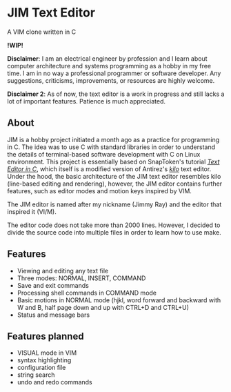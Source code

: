 # JIM Text Editor
A VIM clone written in C

**!WIP!**

**Disclaimer**: I am an electrical engineer by profession and I learn about computer architecture and systems programming as a hobby in my free time. I am in no way a professional programmer or software developer. Any suggestions, criticisms, improvements, or resources are highly welcome.

**Disclaimer 2**: As of now, the text editor is a work in progress and still lacks a lot of important features. Patience is much appreciated.

## About

JIM is a hobby project initiated a month ago as a practice for programming in C. The idea was to use C with standard libraries in order to understand the details of terminal-based software development with C on Linux environment. This project is essentially based on SnapToken's tutorial [*Text Editor in C*](https://viewsourcecode.org/snaptoken/kilo/), which itself is a modified version of Antirez's [*kilo*](https://github.com/antirez/kilo) text editor. Under the hood, the basic architecture of the JIM text editor resembles kilo (line-based editing and rendering), however, the JIM editor contains further features, such as editor modes and motion keys inspired by VIM.

The JIM editor is named after my nickname (Jimmy Ray) and the editor that inspired it (VI/M).

The editor code does not take more than 2000 lines. However, I decided to divide the source code into multiple files in order to learn how to use make. 

## Features

- Viewing and editing any text file
- Three modes: NORMAL, INSERT, COMMAND
- Save and exit commands
- Processing shell commands in COMMAND mode
- Basic motions in NORMAL mode (hjkl, word forward and backward with W and B, half page down and up with CTRL+D and CTRL+U)
- Status and message bars

## Features planned

- VISUAL mode in VIM
- syntax highlighting
- configuration file
- string search
- undo and redo commands
